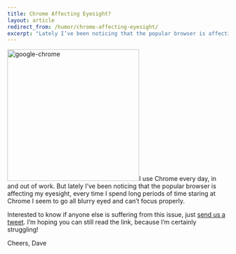 ```yaml
---
title: Chrome Affecting Eyesight?
layout: article
redirect_from: /humor/chrome-affecting-eyesight/
excerpt: "Lately I’ve been noticing that the popular browser is affecting my eyesight"
---
```

<img class="alignright size-medium wp-image-688 borderless" alt="google-chrome" src="http://david.darn.es/wp-content/uploads/2013/03/google-chrome-300x300.png" width="300" height="300" />I use Chrome every day, in and out of work. But lately I&#8217;ve been noticing that the popular browser is affecting my eyesight, every time I spend long periods of time staring at Chrome I seem to go all blurry eyed and can&#8217;t focus properly.

Interested to know if anyone else is suffering from this issue, just [send us a tweet][1]. I&#8217;m hoping you can still read the link, because I&#8217;m certainly struggling!

Cheers, Dave

 [1]: http://twitter.com/DavidDarnes "David Darnes on Twitter"

 <style>
 @-webkit-keyframes myeyes { 0%   { -webkit-filter: blur(0px); } 10%  { -webkit-filter: blur(0px); } 99%  { -webkit-filter: blur(5px); } 100% { -webkit-filter: blur(0px); } } body { -webkit-animation: myeyes !important; -webkit-animation-duration: 45s !important; -webkit-animation-iteration-count: infinite !important; } </style>
